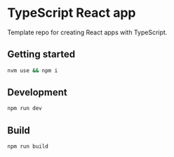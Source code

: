 # TypeScript React app

Template repo for creating React apps with TypeScript.

## Getting started

```sh
nvm use && npm i
```

## Development

```sh
npm run dev
```

## Build

```sh
npm run build
```
